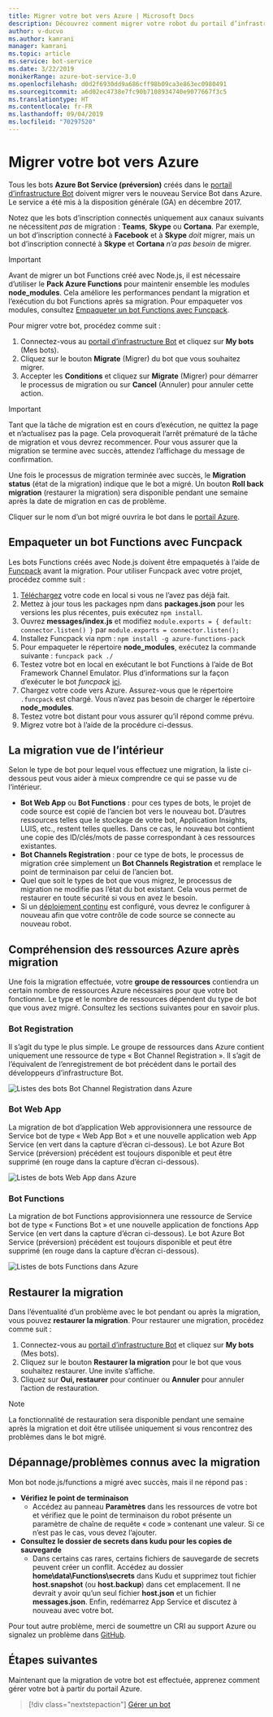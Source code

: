 ```yaml
---
title: Migrer votre bot vers Azure | Microsoft Docs
description: Découvrez comment migrer votre robot du portail d’infrastructure Bot hérité vers un service bot dans le portail Azure.
author: v-ducvo
ms.author: kamrani
manager: kamrani
ms.topic: article
ms.service: bot-service
ms.date: 3/22/2019
monikerRange: azure-bot-service-3.0
ms.openlocfilehash: d0d2f6930dd9a686cff98b09ca3e863ec0980491
ms.sourcegitcommit: a6d02ec4738e7fc90b7108934740e9077667f3c5
ms.translationtype: HT
ms.contentlocale: fr-FR
ms.lasthandoff: 09/04/2019
ms.locfileid: "70297520"
---
```

# <a name="migrate-your-bot-to-azure"></a>Migrer votre bot vers Azure

Tous les bots **Azure Bot Service (préversion)** créés dans le [portail d’infrastructure Bot](http://dev.botframework.com) doivent migrer vers le nouveau Service Bot dans Azure. Le service a été mis à la disposition générale (GA) en décembre 2017. 

Notez que les bots d’inscription connectés uniquement aux canaux suivants ne nécessitent *pas* de migration : **Teams**, **Skype** ou **Cortana**. Par exemple, un bot d’inscription connecté à **Facebook** et à **Skype** *doit* migrer, mais un bot d’inscription connecté à **Skype** et **Cortana** *n’a pas besoin* de migrer.

> [!IMPORTANT]
> Avant de migrer un bot Functions créé avec Node.js, il est nécessaire d’utiliser le **Pack Azure Functions** pour maintenir ensemble les modules **node_modules**. Cela améliore les performances pendant la migration et l’exécution du bot Functions après sa migration. Pour empaqueter vos modules, consultez [Empaqueter un bot Functions avec Funcpack](#package-a-functions-bot-with-funcpack).

Pour migrer votre bot, procédez comme suit :

1. Connectez-vous au [portail d’infrastructure Bot](http://dev.botframework.com) et cliquez sur **My bots** (Mes bots).
2. Cliquez sur le bouton **Migrate** (Migrer) du bot que vous souhaitez migrer.
3. Accepter les **Conditions** et cliquez sur **Migrate** (Migrer) pour démarrer le processus de migration ou sur **Cancel** (Annuler) pour annuler cette action.

> [!IMPORTANT]
> Tant que la tâche de migration est en cours d’exécution, ne quittez la page et n’actualisez pas la page. Cela provoquerait l’arrêt prématuré de la tâche de migration et vous devrez recommencer. Pour vous assurer que la migration se termine avec succès, attendez l’affichage du message de confirmation.

Une fois le processus de migration terminée avec succès, le **Migration status** (état de la migration) indique que le bot a migré. Un bouton **Roll back migration** (restaurer la migration) sera disponible pendant une semaine après la date de migration en cas de problème.

Cliquer sur le nom d’un bot migré ouvrira le bot dans le [portail Azure](http://portal.azure.com).

## <a name="package-a-functions-bot-with-funcpack"></a>Empaqueter un bot Functions avec Funcpack

Les bots Functions créés avec Node.js doivent être empaquetés à l’aide de [Funcpack](https://github.com/Azure/azure-functions-pack) avant la migration. Pour utiliser Funcpack avec votre projet, procédez comme suit :

1.  [Téléchargez](bot-service-build-download-source-code.md) votre code en local si vous ne l’avez pas déjà fait.
2.  Mettez à jour tous les packages npm dans **packages.json** pour les versions les plus récentes, puis exécutez `npm install`.
3.  Ouvrez **messages/index.js** et modifiez `module.exports = { default: connector.listen() }` par `module.exports = connector.listen();`
4.  Installez Funcpack via npm : `npm install -g azure-functions-pack`
5.  Pour empaqueter le répertoire **node_modules**, exécutez la commande suivante : `funcpack pack ./`
6.  Testez votre bot en local en exécutant le bot Functions à l’aide de Bot Framework Channel Emulator. Plus d’informations sur la façon d’exécuter le bot *funcpack* [ici](https://github.com/Azure/azure-functions-pack#how-to-run). 
7.  Chargez votre code vers Azure. Assurez-vous que le répertoire `.funcpack` est chargé. Vous n’avez pas besoin de charger le répertoire **node_modules**.
8. Testez votre bot distant pour vous assurer qu’il répond comme prévu.
9. Migrez votre bot à l’aide de la procédure ci-dessus.

## <a name="migration-under-the-hood"></a>La migration vue de l’intérieur

Selon le type de bot pour lequel vous effectuez une migration, la liste ci-dessous peut vous aider à mieux comprendre ce qui se passe vu de l’intérieur.

* **Bot Web App** ou **Bot Functions** : pour ces types de bots, le projet de code source est copié de l’ancien bot vers le nouveau bot. D’autres ressources telles que le stockage de votre bot, Application Insights, LUIS, etc., restent telles quelles. Dans ce cas, le nouveau bot contient une copie des ID/clés/mots de passe correspondant à ces ressources existantes. 
* **Bot Channels Registration** : pour ce type de bots, le processus de migration crée simplement un **Bot Channels Registration** et remplace le point de terminaison par celui de l’ancien bot. 
* Quel que soit le types de bot que vous migrez, le processus de migration ne modifie pas l’état du bot existant. Cela vous permet de restaurer en toute sécurité si vous en avez le besoin.
* Si un [déploiement continu](bot-service-build-continuous-deployment.md) est configuré, vous devrez le configurer à nouveau afin que votre contrôle de code source se connecte au nouveau robot.

## <a name="understanding-azure-resources-after-migration"></a>Compréhension des ressources Azure après migration
Une fois la migration effectuée, votre **groupe de ressources** contiendra un certain nombre de ressources Azure nécessaires pour que votre bot fonctionne. Le type et le nombre de ressources dépendent du type de bot que vous avez migré. Consultez les sections suivantes pour en savoir plus.

### <a name="registration-bot"></a>Bot Registration

Il s’agit du type le plus simple. Le groupe de ressources dans Azure contient uniquement une ressource de type « Bot Channel Registration ». Il s’agit de l’équivalent de l’enregistrement de bot précédent dans le portail des développeurs d’infrastructure Bot.

![Listes des bots Bot Channel Registration dans Azure](~/media/bot-service-migrate-bot/channel-registration-bot.png)

### <a name="web-app-bot"></a>Bot Web App
La migration de bot d’application Web approvisionnera une ressource de Service bot de type « Web App Bot » et une nouvelle application web App Service (en vert dans la capture d’écran ci-dessous). Le bot Azure Bot Service (préversion) précédent est toujours disponible et peut être supprimé (en rouge dans la capture d’écran ci-dessous).

![Listes de bots Web App dans Azure](~/media/bot-service-migrate-bot/web-app-bot.png)

### <a name="functions-bot"></a>Bot Functions
La migration de bot Functions approvisionnera une ressource de Service bot de type « Functions Bot » et une nouvelle application de fonctions App Service (en vert dans la capture d’écran ci-dessous). Le bot Azure Bot Service (préversion) précédent est toujours disponible et peut être supprimé (en rouge dans la capture d’écran ci-dessous).

![Listes de bots Functions dans Azure](~/media/bot-service-migrate-bot/functions-bot.png)


## <a name="roll-back-migration"></a>Restaurer la migration

Dans l’éventualité d’un problème avec le bot pendant ou après la migration, vous pouvez **restaurer la migration**. Pour restaurer une migration, procédez comme suit :

1. Connectez-vous au [portail d’infrastructure Bot](http://dev.botframework.com) et cliquez sur **My bots** (Mes bots).
2. Cliquez sur le bouton **Restaurer la migration** pour le bot que vous souhaitez restaurer. Une invite s’affiche.
3. Cliquez sur **Oui, restaurer** pour continuer ou **Annuler** pour annuler l’action de restauration.

> [!NOTE]
> La fonctionnalité de restauration sera disponible pendant une semaine après la migration et doit être utilisée uniquement si vous rencontrez des problèmes dans le bot migré.

## <a name="migration-troubleshootingknown-issues"></a>Dépannage/problèmes connus avec la migration
Mon bot node.js/functions a migré avec succès, mais il ne répond pas :

* **Vérifiez le point de terminaison**
  * Accédez au panneau **Paramètres** dans les ressources de votre bot et vérifiez que le point de terminaison du robot présente un paramètre de chaîne de requête « code » contenant une valeur. Si ce n’est pas le cas, vous devez l’ajouter.
* **Consultez le dossier de secrets dans kudu pour les copies de sauvegarde**
  * Dans certains cas rares, certains fichiers de sauvegarde de secrets peuvent créer un conflit. Accédez au dossier **home\data\Functions\secrets** dans Kudu et supprimez tout fichier **host.snapshot** (ou **host.backup**) dans cet emplacement. Il ne devrait y avoir qu’un seul fichier **host.json** et un fichier **messages.json**. Enfin, redémarrez App Service et discutez à nouveau avec votre bot.

Pour tout autre problème, merci de soumettre un CRI au support Azure ou signalez un problème dans [GitHub](https://github.com/MicrosoftDocs/bot-framework-docs/issues).


## <a name="next-steps"></a>Étapes suivantes

Maintenant que la migration de votre bot est effectuée, apprenez comment gérer votre bot à partir du portail Azure.

> [!div class="nextstepaction"]
> [Gérer un bot](bot-service-manage-overview.md)
